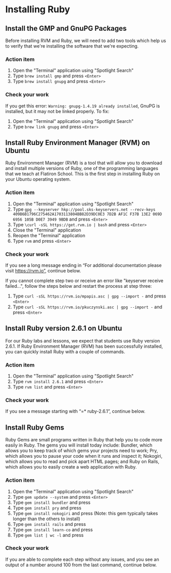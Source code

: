 # Installing Ruby

## Install the GMP and GnuPG Packages

Before installing RVM and Ruby, we will need to add two tools which help us to verify that we're installing the software that we're expecting.

### Action item

1. Open the "Terminal" application using "Spotlight Search"
2. Type `brew install gmp` and press `<Enter>`
3. Type `brew install gnupg` and press `<Enter>`


### Check your work

If you get this error: `Warning: gnupg-1.4.19 already installed`, GnuPG is installed, but it may not be linked properly. To fix:

1. Open the "Terminal" application using "Spotlight Search"
2. Type `brew link gnupg` and press `<Enter>`


## Install Ruby Environment Manager (RVM) on Ubuntu

Ruby Environment Manager (RVM) is a tool that will allow you to download and install multiple versions of Ruby, one of the programming languages that we teach at Flatiron School. This is the first step in installing Ruby on your Ubuntu operating system.

### Action item

1. Open the "Terminal" application using "Spotlight Search"
2. Type `gpg --keyserver hkp://pool.sks-keyservers.net --recv-keys 409B6B1796C275462A1703113804BB82D39DC0E3 7D2B AF1C F37B 13E2 069D 6956 105B D0E7 3949 9BDB` and press `<Enter>`
3. Type `\curl -sSL https://get.rvm.io | bash` and press `<Enter>`
4. Close the "Terminal" application
5. Reopen the "Terminal" application
6. Type `rvm` and press `<Enter>`

### Check your work

If you see a long message ending in “For additional documentation please visit https://rvm.io”, continue below.

If you cannot complete step two or receive an error like "keyserver receive failed...", follow the steps below and restart the process at step three:

1. Type `curl -sSL https://rvm.io/mpapis.asc | gpg --import -` and press `<Enter>`
2. Type `curl -sSL https://rvm.io/pkuczynski.asc | gpg --import -` and press `<Enter>`

## Install Ruby version 2.6.1 on Ubuntu

For our Ruby labs and lessons, we expect that students use Ruby version 2.6.1. If Ruby Environment Manager (RVM) has been successfully installed, you can quickly install Ruby with a couple of commands.

### Action item

1. Open the "Terminal" application using "Spotlight Search"
2. Type `rvm install 2.6.1` and press `<Enter>`
3. Type `rvm list` and press `<Enter>`

### Check your work

If you see a message starting with “=\* ruby-2.6.1”, continue below.

## Install Ruby Gems

Ruby Gems are small programs written in Ruby that help you to code more easily in Ruby. The gems you will install today include: Bundler, which allows you to keep track of which gems your projects need to work; Pry, which allows you to pause your code when it runs and inspect it; Nokogiri, which allows you to read and pick apart HTML pages; and Ruby on Rails, which allows you to easily create a web application with Ruby.

### Action item

1. Open the "Terminal" application using "Spotlight Search"
2. Type `gem update --system` and press `<Enter>`
3. Type `gem install bundler` and press <Enter>
4. Type `gem install pry` and press <Enter>
5. Type `gem install nokogiri` and press <Enter> (Note: this gem typically takes longer than the others to install)
6. Type `gem install rails` and press <Enter>
7. Type `gem install learn-co` and press <Enter>
8. Type `gem list | wc -l` and press <Enter>

### Check your work

If you are able to complete each step without any issues, and you see an output of a number around 100 from the last command, continue below.